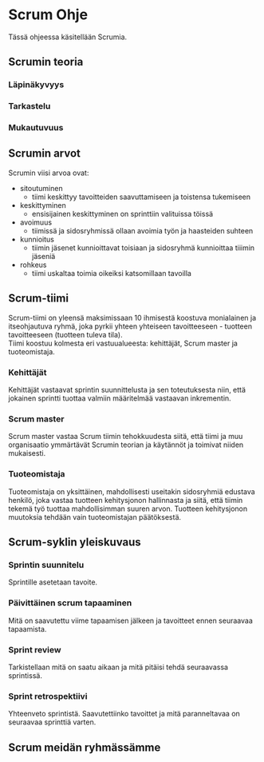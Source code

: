 # Scrum Ohje

Tässä ohjeessa käsitellään Scrumia.

## Scrumin teoria

### Läpinäkyvyys

### Tarkastelu

### Mukautuvuus

## Scrumin arvot
Scrumin viisi arvoa ovat:
- sitoutuminen
  - tiimi keskittyy tavoitteiden saavuttamiseen ja toistensa tukemiseen
- keskittyminen
  - ensisijainen keskittyminen on sprinttiin valituissa töissä
- avoimuus
  - tiimissä ja sidosryhmissä ollaan avoimia työn ja haasteiden suhteen
- kunnioitus
  - tiimin jäsenet kunnioittavat toisiaan ja sidosryhmä kunnioittaa tiiimin jäseniä
- rohkeus
  - tiimi uskaltaa toimia oikeiksi katsomillaan tavoilla

## Scrum-tiimi
Scrum-tiimi on yleensä maksimissaan 10 ihmisestä koostuva monialainen ja 
itseohjautuva ryhmä, joka pyrkii yhteen yhteiseen tavoitteeseen - tuotteen 
tavoitteeseen (tuotteen tuleva tila).  
Tiimi koostuu kolmesta eri vastuualueesta: kehittäjät, Scrum master ja tuoteomistaja.

### Kehittäjät
Kehittäjät vastaavat sprintin suunnittelusta ja sen toteutuksesta niin, 
että jokainen sprintti tuottaa valmiin määritelmää vastaavan inkrementin.

### Scrum master
Scrum master vastaa Scrum tiimin tehokkuudesta siitä, että tiimi ja muu 
organisaatio ymmärtävät Scrumin teorian ja käytännöt ja toimivat niiden mukaisesti.

### Tuoteomistaja
Tuoteomistaja on yksittäinen, mahdollisesti useitakin sidosryhmiä edustava henkilö,
joka vastaa tuotteen kehitysjonon hallinnasta ja siitä, että tiimin tekemä työ
tuottaa mahdollisimman suuren arvon. Tuotteen kehitysjonon muutoksia tehdään vain
tuoteomistajan päätöksestä.

## Scrum-syklin yleiskuvaus

### Sprintin suunnitelu

Sprintille asetetaan tavoite.

### Päivittäinen scrum tapaaminen

Mitä on saavutettu viime tapaamisen jälkeen ja tavoitteet ennen seuraavaa tapaamista.

### Sprint review

Tarkistellaan mitä on saatu aikaan ja mitä pitäisi tehdä seuraavassa sprintissä.

### Sprint retrospektiivi

Yhteenveto sprintistä. Saavutettiinko tavoittet ja mitä paranneltavaa on seuraavaa sprinttiä varten.

## Scrum meidän ryhmässämme

